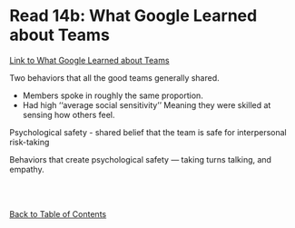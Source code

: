 # Read 14b: What Google Learned about Teams

[Link to What Google Learned about Teams](https://www.nytimes.com/2016/02/28/magazine/what-google-learned-from-its-quest-to-build-the-perfect-team.html)

Two behaviors that all the good teams generally shared. 

- Members spoke in roughly the same proportion.
- Had high ‘‘average social sensitivity’’ Meaning they were skilled at sensing how others feel. 

Psychological safety - shared belief that the team is safe for interpersonal risk-taking

Behaviors that create psychological safety — taking turns talking, and empathy. 

<br>
<br>

[Back to Table of Contents](https://davees987.github.io/reading-notes)
